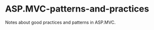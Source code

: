 ASP.MVC-patterns-and-practices
==============================

Notes about good practices and patterns in ASP.MVC.
